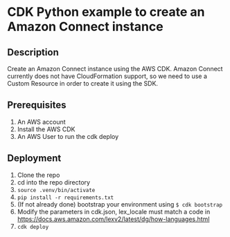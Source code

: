 
# CDK Python example to create an Amazon Connect instance

## Description
Create an Amazon Connect instance using the AWS CDK.
Amazon Connect currently does not have CloudFormation support, so we need to use a Custom Resource in order to create it using the SDK.

## Prerequisites
1. An AWS account
1. Install the AWS CDK
1. An AWS User to run the cdk deploy

## Deployment

1. Clone the repo
1. cd into the repo directory
1. `source .venv/bin/activate`
1. `pip install -r requirements.txt`
1. (If not already done) bootstrap your environment using ``` $ cdk bootstrap ```
1. Modify the parameters in cdk.json, lex_locale must match a code in https://docs.aws.amazon.com/lexv2/latest/dg/how-languages.html
1. `cdk deploy`